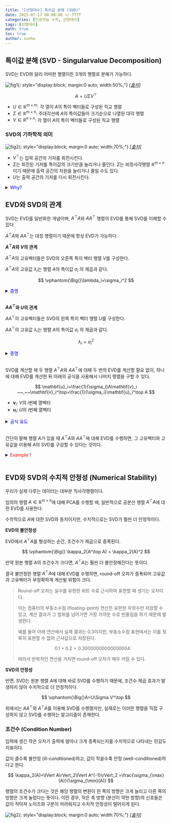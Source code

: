 ```yaml
---
title: "[선형대수] 특이값 분해 (SVD)"
date: 2025-07-17 00:00:00 +/-TTTT
categories: [인공지능 수학, 선형대수]
tags: [선형대수]
math: true
toc: true
author: sunho
---
```


## 특이값 분해 (SVD - Singularvalue Decomposition)

SVD는 EVD와 달리 어떠한 행렬이든 3개의 행렬로 분해가 가능하다.

![fig1](mlm/17-1.png){: style="display:block; margin:0 auto; width:50%;"}
_[[출처]](https://my-mindpalace.tistory.com/10)_

$$
A=U\Sigma V^\top
$$

- $U\in\mathbb{R}^{m\times m}$: 각 열이 $A$의 특이 벡터들로 구성된 직교 행렬
- $\Sigma\in\mathbb{R}^{m\times n}$: 주대각선에 $A$의 특이값들이 크기순으로 나열된 대각 행렬
- $V\in\mathbb{R}^{n\times n}$: 각 열이 $A$의 특이 벡터들로 구성된 직교 행렬

### SVD의 기하학적 의미

![fig2](mlm/17-2.png){: style="display:block; margin:0 auto; width:70%;"}
_[[출처]](https://my-mindpalace.tistory.com/10)_

- $V^\top$는 입력 공간의 기저를 회전시킨다.
- $\Sigma$는 회전된 기저를 특이값의 크기만큼 늘리거나 줄인다. $\Sigma$는 비정사각행렬 $\mathbb{R}^{m\times n}$이기 때문에 출력 공간의
 차원을 늘리거나 줄일 수도 있다.
- $U$는 출력 공간의 기저를 다시 회전시킨다.

<details>
<summary><font color='#0000FF'>Why?</font></summary>
<div markdown="1">

기저 벡터가 $\mathbf{b}_1,\mathbf{b}_2$인 입력 공간에 대해 생각해보자.

**$V^\top$의 역할**

$V^\top$을 곱한다는 것은 기존 기저 벡터를 새로운 축으로 정사영시키는 것으로 볼 수 있다.

$$
V^\top=\begin{bmatrix}\vphantom{\Big(}-\mathbf{v}_1^\top-\vphantom{\Big(}\\\vdots\\-\mathbf{v}_n^\top-\end{bmatrix}
~\to~
V^\top B=\begin{bmatrix}\vphantom{\Big(}\mathbf{v}_1^\top\mathbf{b}_1&\mathbf{v}_1^\top\mathbf{b}_2\\\vdots&\vdots\\\mathbf{v}_n^\top\mathbf{b}_1&\mathbf{v}_n^\top\mathbf{b}_2\end{bmatrix}
=\begin{bmatrix}|&|\\\mathbf{y}_1&\mathbf{y}_2\\|&|\end{bmatrix}
$$

이때 $V$가 직교 행렬이기 때문에 $V^\top$도 직교 행렬이며, 직교 행렬은 두 벡터 사이의 각도와 각각의 크기를 보존하기 때문에 벡터를 회전하는 것으로 볼 수 있다.

**$\Sigma$의 역할**

$\Sigma$를 곱한다는 것은 회전된 벡터 $\mathbf{y}$를 각 축의 방향으로 늘리거나 줄이는 스케일링하는 것으로 볼 수 있다.

$$
\Sigma\mathbf{y}=
\begin{bmatrix}\sigma_1&\cdots&0\\\vdots&\ddots&\vdots\\0&\cdots&\sigma_n\\0&0&0\end{bmatrix}\begin{bmatrix}y_1\\\vdots\\y_n\end{bmatrix}
=\begin{bmatrix}\sigma_1y_1\\\vdots\\\sigma_ny_n\end{bmatrix}
=\begin{bmatrix}z_1\\\vdots\\z_n\end{bmatrix}
$$

새로운 축 $\mathbf{v}_1$ 방향의 성분 $y_1$은 $\sigma_1$만큼 늘리고, $\mathbf{v}_2$ 방향의 성분 $y_2$는 $\sigma_2$만큼 늘린다.

**$U$의 역할**

$U$를 곱한다는 것은 스케일링된 기저 벡터를 회전시키는 것으로 볼 수 있다.

$$
U=\begin{bmatrix}|&&|\\\mathbf{u}_1&\cdots&\mathbf{u}_n\\|&&|\end{bmatrix}
~\to~
U\mathbf{z}=z_1\mathbf{u}_1+z_2\mathbf{u}_2+\cdots
$$

$\mathbf{z}$를 표준 기저 $\mathbf{e}$에 대해 표현하면 아래와 같다.

$$
\mathbf{z}=z_1\mathbf{e}_1+z_2\mathbf{e}_2+\cdots
$$

$U$는 직교 행렬이기 때문에 $\mathbf{u}_i$들은 서로 직교하며, 따라서 $U$의 열벡터들은 $E$의 열벡터들을 회전시킨 것으로 볼 수 있다.

즉, $U$는 입력 $\mathbf{z}$를 회전시킨다.

---

</div>
</details>

## EVD와 SVD의 관계

SVD는 EVD를 일반화한 개념이며, $A^\top A$와 $AA^\top$ 행렬의 EVD를 통해 SVD를 이해할 수 있다.

$A^\top A$와 $AA^\top$는 대칭 행렬이기 때문에 항상 EVD가 가능하다.

**$A^\top A$와 $V$의 관계**

$A^\top A$의 고유벡터들은 SVD의 오른쪽 특이 벡터 행렬 $V$를 구성한다.

$A^\top A$의 고유값 $\lambda_i$는 행렬 $A$의 특이값 $\sigma_i$
의 제곱과 같다.

$$
\vphantom{\Big(}\lambda_i=\sigma_i^2
$$

<details>
<summary><font color='#0000FF'>증명</font></summary>
<div markdown="1">

$A^\top A=(U\Sigma V^\top)^\top(U\Sigma V^\top)=V\Sigma^\top (U^\top U)\Sigma V^\top=V(\Sigma^\top\Sigma) V^\top$

$$
A^\top A=V(\Sigma\Sigma^\top) V^\top=V\begin{bmatrix}\sigma_1^2&\cdots&0\\\vdots&\ddots&\vdots\\0&\cdots&\sigma_n^2\end{bmatrix}V^\top
$$

$A^\top A$는 대칭 행렬이므로, $A^\top A=V\Lambda V^\top$ 형태로 EVD가 가능하다.

즉, 위의 식에서 $\Sigma\Sigma^\top$ 부분이 EVD의 $\Lambda$에 해당하기 때문에 $\sigma_i^2=\lambda_i$이 성립한다.

---

</div>
</details>
<br>

**$AA^\top$와 $U$의 관계**

$AA^\top$의 고유벡터들은 SVD의 왼쪽 특이 벡터 행렬 $U$를 구성한다.

$AA^\top$의 고유값 $\lambda_i$는 행렬 $A$의 특이값 $\sigma_i$
의 제곱과 같다.

$$
\lambda_i=\sigma_i^2
$$

<details>
<summary><font color='#0000FF'>증명</font></summary>
<div markdown="1">

$AA^\top=(U\Sigma V^\top)(U\Sigma V^\top)^\top=U\Sigma (V^\top V)\Sigma^\top U^\top=U(\Sigma\Sigma^\top)^\top$

$$
AA^\top=U(\Sigma\Sigma^\top) U^\top=U\begin{bmatrix}\sigma_1^2&\cdots&0\\\vdots&\ddots&\vdots\\0&\cdots&\sigma_m^2\end{bmatrix}U^\top
$$

$AA^\top$는 대칭 행렬이므로, $AA^\top=V\Lambda V^\top$ 형태로 EVD가 가능하다.

즉, 위의 식에서 $\Sigma\Sigma^\top$ 부분이 EVD의 $\Lambda$에 해당하기 때문에 $\sigma_i^2=\lambda_i$이 성립한다.

---

</div>
</details>
<br>

SVD를 계산할 때 두 행렬 $A^\top A$와 $AA^\top$에 대해 두 번의 EVD를 계산할 필요 없이, 하나에 대해 EVD를 계산한 뒤 아래의 공식을 사용해서 나머지 행렬을 구할 수 있다.

$$
\mathbf{u}_i=\frac{1}{\sigma_i}A\mathbf{v}_i
~~,~~\mathbf{v}_i^\top=\frac{1}{\sigma_i}\mathbf{u}_i^\top A
$$

- $\mathbf{v}_i$: $V$의 $i$번째 열벡터
- $\mathbf{u}_i$: $U$의 $i$번째 열벡터

<details>
<summary><font color='#0000FF'>공식 유도</font></summary>
<div markdown="1">

$$
A=U\Sigma V^\top~\to~AV=U\Sigma
$$

$AV$ 행렬의 각 열은 $A\mathbf{v}_i$이다.

$$
AV=\begin{bmatrix}|&&|\\A\mathbf{v}_1&\cdots&A\mathbf{v}_n\\|&&|\end{bmatrix}\in\mathbb{R}^{m\times n}
$$

$U\Sigma$ 행렬의 각 열은 $\sigma_i\mathbf{u}_i$이다.

$$
U\Sigma=\begin{bmatrix}|&&|\\\sigma_1\mathbf{u}_1&\cdots&\sigma_n\mathbf{u}_n\\|&&|\end{bmatrix}\in\mathbb{R}^{m\times n}
$$

따라서, $A\mathbf{v}_i=\mathbf{u}_i\sigma_i$이다.

---

$$
A=U\Sigma V^\top~\to~U^\top A=\Sigma V^\top
$$

$U^\top A$ 행렬의 각 행은 $\mathbf{u}_i^\top A$이다.

$$
U^\top A=\begin{bmatrix}-\mathbf{u}_1^\top A-\\-\mathbf{u}_2^\top A-\\\vdots\end{bmatrix}\in\mathbb{R}^{m\times n}
$$

$\Sigma V^\top$ 행렬의 각 행은 $\sigma_i\mathbf{v}_i^\top$이다.

$$
\Sigma V^\top=\begin{bmatrix}-\sigma_1\mathbf{v}_1^\top-\\-\sigma_2\mathbf{v}_2^\top-\\\vdots\end{bmatrix}\in\mathbb{R}^{m\times n}
$$

따라서, $A\mathbf{v}_i=\mathbf{u}_i\sigma_i$이다.

---

</div>
</details>
<br>

간단히 말해 행렬 $A$가 있을 때 $A^\top A$와 $AA^\top$에 대해 EVD를 수행하면, 그 고유벡터와 고유값을 이용해 $A$의 SVD를 구성할 수 있다는 것이다.

<details>
<summary><font color='#FF0000'>Example 1</font></summary>
<div markdown="1">

$$
A=\begin{bmatrix}1&5&0\\5&1&0\end{bmatrix}
$$

---

**1. $\Sigma$ 구하기**

1. $AA^\top$에 대해 EVD 수행한다. ($A^\top A$도 가능)

    $$
    AA^\top=\begin{bmatrix}26&10\\10&26\end{bmatrix}
    $$

    $$
    \lambda_1=36~,~\lambda_2=16
    $$   

2. 고유값을 이용해 특이값을 계산한다.

    $$
    \sigma_1=\sqrt{\lambda_1}=6~,~\sigma_2=\sqrt{\lambda_2}=4
    $$

3. 크기가 큰 순서대로 정렬하여 주대각선에 배치한다. ($\Sigma$의 크기는 $A$와 동일)

    $$
    \Sigma=\begin{bmatrix}6&0&0\\0&4&0\end{bmatrix}
    $$

**2. $V$ 구하기**

1. $A^\top A$ 구성

    $$
    A^\top A=\begin{bmatrix}26&10&0\\10&26&0\\0&0&0\end{bmatrix}
    $$

2. EVD를 수행하여 고유값과 고유벡터를 얻는다.

    $$
    \lambda_1=36~,~\lambda_2=16~,~\lambda_3=0
    $$
    
    $$
    \mathbf{x}_1=\begin{bmatrix}1\\1\\0\end{bmatrix}~,~
    \mathbf{x}_2=\begin{bmatrix}1\\-1\\0\end{bmatrix}~,~
    \mathbf{x}_3=\begin{bmatrix}0\\0\\1\end{bmatrix}
    $$

3. 고유벡터를 정규화하여 행렬 $V$를 구성한다.

    $$
    \mathbf{v}_1=\begin{bmatrix}\frac{1}{\sqrt2}\\\frac{1}{\sqrt2}\\0\end{bmatrix}~,~
    \mathbf{v}_2=\begin{bmatrix}\frac{1}{\sqrt2}\\-\frac{1}{\sqrt2}\\0\end{bmatrix}~,~
    \mathbf{v}_3=\begin{bmatrix}0\\0\\1\end{bmatrix}
    $$

    $$
    V=\begin{bmatrix}\frac{1}{\sqrt2}&\frac{1}{\sqrt2}&0\\\frac{1}{\sqrt2}&-\frac{1}{\sqrt2}&0\\0&0&1\end{bmatrix}
    $$

**3. $U$ 구하기**

1. $\mathbf{u}_i=\frac{1}{\sigma_i}A\mathbf{v}_i$ 공식을 이용해 $\mathbf{u}_i$를 계산한다.

    $$
    \mathbf{u}_1=\frac{1}{6}\begin{bmatrix}1&5&0\\5&1&0\end{bmatrix}\begin{bmatrix}\frac{1}{\sqrt2}\\\frac{1}{\sqrt2}\\0\end{bmatrix}
    =\begin{bmatrix}\frac{1}{\sqrt2}\\\frac{1}{\sqrt2}\end{bmatrix}
    $$

    $$
    \mathbf{u}_2=\frac{1}{4}\begin{bmatrix}1&5&0\\5&1&0\end{bmatrix}\begin{bmatrix}\frac{1}{\sqrt2}\\-\frac{1}{\sqrt2}\\0\end{bmatrix}
    =\begin{bmatrix}-\frac{1}{\sqrt2}\\\frac{1}{\sqrt2}\end{bmatrix}
    $$

2. $U$를 구성한다.

    $$
    U=\begin{bmatrix}\frac{1}{\sqrt2}&-\frac{1}{\sqrt2}\\\frac{1}{\sqrt2}&\frac{1}{\sqrt2}\end{bmatrix}
    $$

**4. 최종적인 SVD 결과**

$$
\begin{bmatrix}1&5&0\\5&1&0\end{bmatrix}=
\begin{bmatrix}\frac{1}{\sqrt2}&-\frac{1}{\sqrt2}\\\frac{1}{\sqrt2}&\frac{1}{\sqrt2}\end{bmatrix}
\begin{bmatrix}6&0&0\\0&4&0\end{bmatrix}
\begin{bmatrix}\frac{1}{\sqrt2}&\frac{1}{\sqrt2}&0\\\frac{1}{\sqrt2}&-\frac{1}{\sqrt2}&0\\0&0&1\end{bmatrix}
$$

---

</div>
</details>
<br>

## EVD와 SVD의 수치적 안정성 (Numerical Stability)

우리가 실제 다루는 데이터는 대부분 직사각행렬이다.

임의의 행렬 $A\in\mathbb{R}^{m\times n}$에 대해 PCA를 수행할 때, 일반적으로 공분산 행렬 $A^\top A$에 대한 EVD를 사용한다.

수학적으로 $A$에 대한 SVD와 동치이지만, 수치적으로는 SVD가 훨씬 더 안정적이다.

**EVD의 불안정성**

EVD에서 $A^\top A$를 형성하는 순간, 조건수가 제곱으로 증폭된다.

$$
\vphantom{\Big(} \kappa_2(A^\top A) = \kappa_2(A)^2
$$

만약 원본 행렬 $A$의 조건수가 크다면, $A^\top A$는 훨씬 더 불안정해진다는 뜻이다.

결국 불안정한 행렬 $A^\top A$에 대해 EVD를 수행하면, round-off 오차가 증폭되어 고유값과 고유벡터가 부정확하게 계산될 위험이 크다.

> Round-off 오차는 실수를 유한한 비트 수로 근사하여 표현할 때 생기는 오차이다.
> 
> 이는 컴퓨터의 부동소수점 (floating-point) 연산은 유한한 자릿수만 저장할 수 있고, 계산 결과가 그 범위를 넘어가면 가장 가까운 수로 반올림을 하기 때문에 발생한다.
>
> 예를 들어 아래 연산에서 실제 결과는 $0.3$이지만, 부동소수점 표현에서는 이를 정확히 표현할 수 없어 근사값으로 저장된다.
>
> $$0.1+0.2=0.30000000000000004$$
>
> 따라서 반복적인 연산을 거치면 round-off 오차가 매우 커질 수 있다.

**SVD의 안정성**

반면, SVD는 원본 행렬 $A$에 대해 바로 SVD를 수행하기 때문에, 조건수 제곱 효과가 발생하지 않아 수치적으로 더 안정적이다.

$$
\vphantom{\Big(}A=U\Sigma V^\top
$$

위에서는 $AA^\top$와 $A^\top A$를 이용해 SVD를 수행했지만, 실제로는 이러한 행렬을 직접 구성하지 않고 SVD를 수행하는 알고리즘이 존재한다.

### 조건수 (Condition Number)

입력에 생긴 작은 오차가 출력에 얼마나 크게 증폭되는지를 수치적으로 나타내는 민감도 지표이다.

값이 클수록 불안정 (ill-conditioned)하고, 값이 작을수록 안정 (well-conditioned)하다고 한다.

$$
\kappa_2(A)=\lVert A\rVert_2\lVert A^{-1}\rVert_2
=\frac{\sigma_{\max}(A)}{\sigma_{\min}(A)}
$$

행렬의 조건수가 크다는 것은 해당 행렬의 변환이 한 쪽의 방향은 크게 늘리고 다른 쪽의 방향은 크게 눌렀다는 뜻이다. 이런 경우, 작은 축 방향 (분산이 약한 방향)의 신호들은 값이 작아져 노이즈와 구분이 어려워지고 수치적 안정성이 떨어지게 된다.

![fig2](mlm/17-3.png){: style="display:block; margin:0 auto; width:70%;"}
_[[출처]](https://math.stackexchange.com/questions/290267/need-help-understanding-matrix-norm-notation)_
